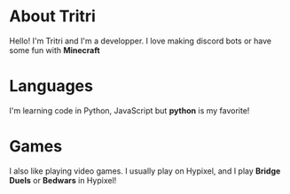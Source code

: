 # About Tritri
Hello! I'm Tritri and I'm a developper. I love making discord bots or have some fun with **Minecraft**

# Languages
I'm learning code in  Python, JavaScript but **python** is my favorite! 

# Games
I also like playing video games. I usually play on Hypixel, and I play **Bridge Duels** or **Bedwars** in Hypixel!
